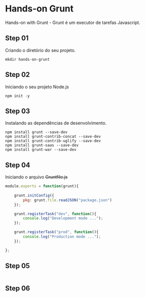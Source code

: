 # Hands-on Grunt

Hands-on with Grunt - Grunt é um executor de tarefas Javascript.

## Step 01

Criando o diretório do seu projeto.

```shell
mkdir hands-on-grunt
```

## Step 02

Iniciando o seu projeto Node.js

```shell
npm init -y
```

## Step 03

Instalando as dependências de desenvolvimento.

```shell
npm install grunt --save-dev
npm install grunt-contrib-concat --save-dev
npm install grunt-contrib-uglify --save-dev
npm install grunt-saas --save-dev
npm install grunt-war --save-dev
```

## Step 04

Iniciando o arquivo ~~Gruntfile.js~~

```javascript
module.exports = function(grunt){
    
    grunt.initConfig({
        pkg: grunt.file.readJSON("package.json")
    });

    grunt.registerTask("dev", function(){
        console.log("Development mode ...");
    });

    grunt.registerTask("prod", function(){
        console.log("Production mode ...");
    });

};
```

## Step 05

```shell
```

## Step 06

```shell
```